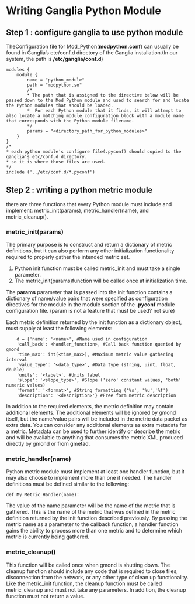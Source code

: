 # Writing Ganglia Python Module

## Step 1 : configure ganglia to use python module
TheConfiguration file for Mod_Python(__modpython.conf__) can usually be found in Ganglia’s etc/conf.d directory of the Ganglia installation.(In our system, the path is __/etc/ganglia/conf.d__)

    modules { 
        module { 
            name = "python_module" 
            path = "modpython.so" 
            /* 
            * The path that is assigned to the directive below will be passed down to the Mod_Python module and used to search for and locate the Python modules that should be loaded.
            *  For each Python module that it finds, it will attempt to also locate a matching module configuration block with a module name that corresponds with the Python module filename.
            */
            params = "<directory_path_for_python_modules>"
        }
    } 
    /*
    * each python module's configure file(.pyconf) should copied to the ganglia's etc/conf.d directory. 
    * so it is where those files are used.
    */
    include ('../etc/conf.d/*.pyconf')

## Step 2 : writing a python metric module
there are three functions that every Python module must include and implement: metric_init(params), metric_handler(name), and metric_cleanup(). 

### metric_init(params)

The primary purpose is to construct and return a dictionary of metric definitions, but it can also perform any other initialization functionality required to properly gather the intended metric set.

1. Python init function must be called metric_init and must take a single parameter.
2. The metric_init(params)function will be called once at initialization time. 

The __params__ parameter that is passed into the init function contains a dictionary of name/value pairs that were specified as configuration directives for the module in the module section of the __.pyconf__ module configuration file. (param is not a feature that must be used? not sure)

Each metric definition returned by the init function as a dictionary object, must supply at least the following elements:

        d = {'name': '<name>', #Name used in configuration
        'call_back': <handler_function>, #Call back function queried by gmond
        'time_max': int(<time_max>), #Maximum metric value gathering interval
        'value_type': '<data_type>', #Data type (string, uint, float, double)
        'units': '<label>', #Units label
        'slope': '<slope_type>', #Slope ('zero' constant values, 'both' numeric values)
        'format': '<format>', #String formatting ('%s', '%u','%f')
        'description': '<description>'} #Free form metric description

In addition to the required elements, the metric definition may contain additional elements. The additional elements will be ignored by gmond itself, but the name/value pairs will be included in the metric data packet as extra data. You can consider any additional elements as extra metadata for a metric. Metadata can be used to further identify or describe the metric and will be available to anything that consumes the metric XML produced directly by gmond or from gmetad.

### metric_handler(name)

Python metric module must implement at least one handler function, but it may also choose to implement more than one if needed. The handler definitions must be defined similar to the following: 

    def My_Metric_Handler(name): 

The value of the name parameter will be the name of the metric that is gathered. This is the name of the metric that was defined in the metric definition returned by the init function described previously. By passing the metric name as a parameter to the callback function, a handler function gains the ability to process more than one metric and to determine which metric is currently being gathered.

### metric_cleanup()

This function will be called once when gmond is shutting down. The cleanup function should include any code that is required to close files, disconnection from the network, or  any  other  type  of  clean  up  functionality.  Like  the  metric_init function,  the cleanup function must be called metric_cleanup and must not take any parameters. In addition, the cleanup function must not return a value. 
